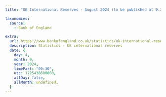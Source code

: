 ```yaml
---
title: "UK International Reserves - August 2024 (to be published at 9.30am)"

taxonomies:
  source:
    - Bank of England

extra:
  url: https://www.bankofengland.co.uk/statistics/uk-international-reserves/2024/august-2024
  description: Statistics - UK international reserves
  date: {
    day: 4,
    month: 9,
    year: 2024,
    timePart: "09:30",
    utc: 1725438600000,
    allDay: false,
    allMonth: undefined,
  }
---
```

